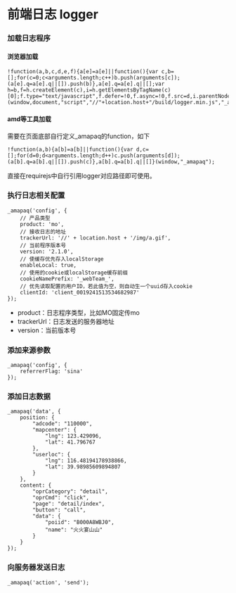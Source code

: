 前端日志 logger
=========


### 加载日志程序

#### 浏览器加载

    !function(a,b,c,d,e,f){a[e]=a[e]||function(){var c,b=[];for(c=0;c<arguments.length;c++)b.push(arguments[c]);(a[e].q=a[e].q||[]).push(b)},a[e].q=a[e].q||[];var h=b,f=h.createElement(c),i=h.getElementsByTagName(c)[0];f.type="text/javascript",f.defer=!0,f.async=!0,f.src=d,i.parentNode.insertBefore(f,i)}(window,document,"script","//"+location.host+"/build/logger.min.js","_amapaq");


#### amd等工具加载
需要在页面底部自行定义_amapaq的function，如下

    !function(a,b){a[b]=a[b]||function(){var d,c=[];for(d=0;d<arguments.length;d++)c.push(arguments[d]);(a[b].q=a[b].q||[]).push(c)},a[b].q=a[b].q||[]}(window,"_amapaq");

直接在requirejs中自行引用logger对应路径即可使用。


### 执行日志相关配置

    _amapaq('config', {
        // 产品类型
        product: 'mo',
        // 接收日志的地址
        trackerUrl: '//' + location.host + '/img/a.gif',
        // 当前程序版本号
        version: '2.1.0',
        // 使缓存优先存入localStorage
        enableLocal: true,
        // 使用的cookie或localStorage缓存前缀
        cookieNamePrefix: '_webTeam_',
        // 优先读取配置的用户ID，若此值为空，则自动生一个uuid存入cookie
        clientId: 'client_0019241513534682987'
    });

- product：日志程序类型，比如MO固定传mo
- trackerUrl：日志发送的服务器地址
- version：当前版本号

### 添加来源参数
    _amapaq('config', {
        referrerFlag: 'sina'
    });

### 添加日志数据
    _amapaq('data', {
        position: {
            "adcode": "110000",
            "mapcenter": {
                "lng": 123.429096,
                "lat": 41.796767
            },
            "userloc": {
                "lng": 116.48194178938866,
                "lat": 39.98985609894807
            }
        },
        content: {
            "oprCategory": "detail",
            "oprCmd": "click",
            "page": "detail/index",
            "button": "call",
            "data": {
                "poiid": "B000A8WBJ0",
                "name": "⽕火宴⼭山"
            }
        }
    });

### 向服务器发送日志
    _amapaq('action', 'send');
